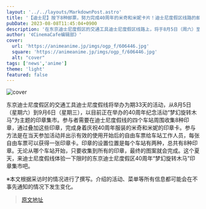 ```yaml
---
layout: '../../layouts/MarkdownPost.astro'
title: '【迪士尼】按下8种邮票，努力完成40周年的米奇和米妮卡片！迪士尼度假区线路的邮票集市'
pubDate: 2023-08-08T11:45:04+0900
description: '在东京迪士尼度假区的交通工具迪士尼度假区线路上，将于8月5日（周六）至9月6日（周三）的33天内举办以目前正在进行的周年活动“东京迪士尼度假区40周年“梦幻旋转木马””为主题的邮票集市。'
author: '《CinemaCafe编辑部》'
cover:
  url: 'https://animeanime.jp/imgs/ogp_f/606446.jpg'
  square: 'https://animeanime.jp/imgs/ogp_f/606446.jpg'
  alt: "cover"
tags: ['news','anime']
theme: 'light'
featured: false
---
```

![cover](https://animeanime.jp/imgs/ogp_f/606446.jpg)

东京迪士尼度假区的交通工具迪士尼度假线将举办为期33天的活动，从8月5日（星期六）到9月6日（星期三），以目前正在举办的40周年纪念活动“梦幻旋转木马”为主题的印章集市。参与者需要在迪士尼度假线的四个车站周围收集8种印章，通过叠加这些印章，完成身着庆祝40周年服装的米奇和米妮的印章卡。参与方法是在当天参加活动并出示有效的使用开始后的自由车票给车站工作人员，每张自由车票可以获得一张印章卡。印章的设置位置是每个车站有两种，总共有8种印章。无论从哪个车站开始，只要收集到所有的印章，最终的图案就会完成。这个夏天，来迪士尼度假线体验一下限时的东京迪士尼度假区40周年“梦幻旋转木马”印章集市吧。

※本文根据采访时的情况进行了撰写。介绍的活动、菜单等所有信息都可能会在不事先通知的情况下发生变化。

>[原文地址](https://animeanime.jp/article/2023/08/08/79155.html)  